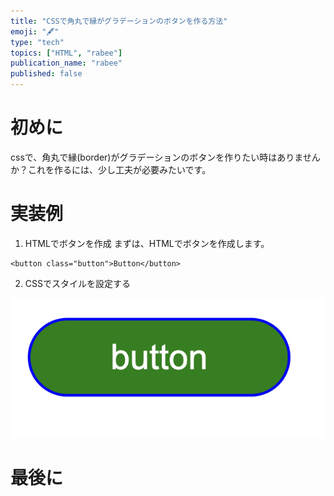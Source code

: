 ```yaml
---
title: "CSSで角丸で縁がグラデーションのボタンを作る方法"
emoji: "🖋"
type: "tech"
topics: ["HTML", "rabee"]
publication_name: "rabee"
published: false
---
```


# 初めに
cssで、角丸で縁(border)がグラデーションのボタンを作りたい時はありませんか？これを作るには、少し工夫が必要みたいです。
# 実装例
1. HTMLでボタンを作成
まずは、HTMLでボタンを作成します。
```
<button class="button">Button</button>
```
2. CSSでスタイルを設定する

![画像の説明](../images/%E3%83%9C%E3%82%BF%E3%83%B3.png)

# 最後に
